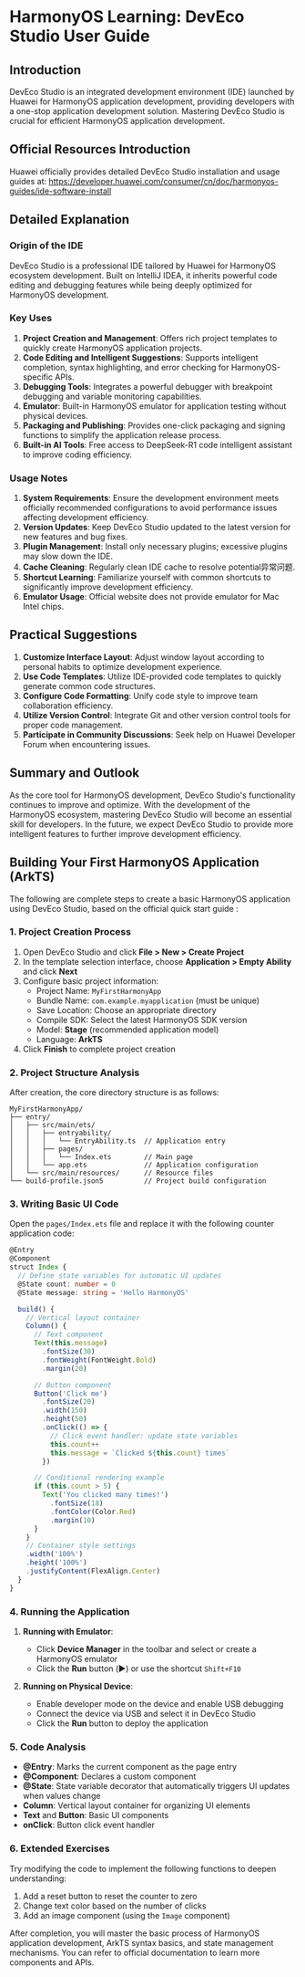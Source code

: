 # HarmonyOS Learning: DevEco Studio User Guide

## Introduction
DevEco Studio is an integrated development environment (IDE) launched by Huawei for HarmonyOS application development, providing developers with a one-stop application development solution. Mastering DevEco Studio is crucial for efficient HarmonyOS application development.

## Official Resources Introduction
Huawei officially provides detailed DevEco Studio installation and usage guides at: https://developer.huawei.com/consumer/cn/doc/harmonyos-guides/ide-software-install

## Detailed Explanation
### Origin of the IDE
DevEco Studio is a professional IDE tailored by Huawei for HarmonyOS ecosystem development. Built on IntelliJ IDEA, it inherits powerful code editing and debugging features while being deeply optimized for HarmonyOS development.

### Key Uses
1. **Project Creation and Management**: Offers rich project templates to quickly create HarmonyOS application projects.
2. **Code Editing and Intelligent Suggestions**: Supports intelligent completion, syntax highlighting, and error checking for HarmonyOS-specific APIs.
3. **Debugging Tools**: Integrates a powerful debugger with breakpoint debugging and variable monitoring capabilities.
4. **Emulator**: Built-in HarmonyOS emulator for application testing without physical devices.
5. **Packaging and Publishing**: Provides one-click packaging and signing functions to simplify the application release process.
6. **Built-in AI Tools**: Free access to DeepSeek-R1 code intelligent assistant to improve coding efficiency.

### Usage Notes
1. **System Requirements**: Ensure the development environment meets officially recommended configurations to avoid performance issues affecting development efficiency.
2. **Version Updates**: Keep DevEco Studio updated to the latest version for new features and bug fixes.
3. **Plugin Management**: Install only necessary plugins; excessive plugins may slow down the IDE.
4. **Cache Cleaning**: Regularly clean IDE cache to resolve potential异常问题.
5. **Shortcut Learning**: Familiarize yourself with common shortcuts to significantly improve development efficiency.
6. **Emulator Usage**: Official website does not provide emulator for Mac Intel chips.

## Practical Suggestions
1. **Customize Interface Layout**: Adjust window layout according to personal habits to optimize development experience.
2. **Use Code Templates**: Utilize IDE-provided code templates to quickly generate common code structures.
3. **Configure Code Formatting**: Unify code style to improve team collaboration efficiency.
4. **Utilize Version Control**: Integrate Git and other version control tools for proper code management.
5. **Participate in Community Discussions**: Seek help on Huawei Developer Forum when encountering issues.

## Summary and Outlook
As the core tool for HarmonyOS development, DevEco Studio's functionality continues to improve and optimize. With the development of the HarmonyOS ecosystem, mastering DevEco Studio will become an essential skill for developers. In the future, we expect DevEco Studio to provide more intelligent features to further improve development efficiency.

## Building Your First HarmonyOS Application (ArkTS)

The following are complete steps to create a basic HarmonyOS application using DevEco Studio, based on the official quick start guide <mcurl name="HarmonyOS Application Development Quick Start" url="https://developer.huawei.com/consumer/cn/doc/development/quickstart-harmonyos-0000001050166723"></mcurl>:

### 1. Project Creation Process
1. Open DevEco Studio and click **File > New > Create Project**
2. In the template selection interface, choose **Application > Empty Ability** and click **Next**
3. Configure basic project information:
   - Project Name: `MyFirstHarmonyApp`
   - Bundle Name: `com.example.myapplication` (must be unique)
   - Save Location: Choose an appropriate directory
   - Compile SDK: Select the latest HarmonyOS SDK version
   - Model: **Stage** (recommended application model)
   - Language: **ArkTS**
4. Click **Finish** to complete project creation

### 2. Project Structure Analysis
After creation, the core directory structure is as follows:
```
MyFirstHarmonyApp/
├── entry/
│   ├── src/main/ets/
│   │   ├── entryability/
│   │   │   └── EntryAbility.ts  // Application entry
│   │   ├── pages/
│   │   │   └── Index.ets        // Main page
│   │   └── app.ets              // Application configuration
│   └── src/main/resources/      // Resource files
└── build-profile.json5          // Project build configuration
```

### 3. Writing Basic UI Code
Open the `pages/Index.ets` file and replace it with the following counter application code:
```typescript
@Entry
@Component
struct Index {
  // Define state variables for automatic UI updates
  @State count: number = 0
  @State message: string = 'Hello HarmonyOS'

  build() {
    // Vertical layout container
    Column() {
      // Text component
      Text(this.message)
        .fontSize(30)
        .fontWeight(FontWeight.Bold)
        .margin(20)

      // Button component
      Button('Click me')
        .fontSize(20)
        .width(150)
        .height(50)
        .onClick(() => {
          // Click event handler: update state variables
          this.count++
          this.message = `Clicked ${this.count} times`
        })

      // Conditional rendering example
      if (this.count > 5) {
        Text('You clicked many times!')
          .fontSize(18)
          .fontColor(Color.Red)
          .margin(10)
      }
    }
    // Container style settings
    .width('100%')
    .height('100%')
    .justifyContent(FlexAlign.Center)
  }
}
```

### 4. Running the Application
1. **Running with Emulator**:
   - Click **Device Manager** in the toolbar and select or create a HarmonyOS emulator
   - Click the **Run** button (▶️) or use the shortcut `Shift+F10`

2. **Running on Physical Device**:
   - Enable developer mode on the device and enable USB debugging
   - Connect the device via USB and select it in DevEco Studio
   - Click the **Run** button to deploy the application

### 5. Code Analysis
- **@Entry**: Marks the current component as the page entry
- **@Component**: Declares a custom component
- **@State**: State variable decorator that automatically triggers UI updates when values change
- **Column**: Vertical layout container for organizing UI elements
- **Text** and **Button**: Basic UI components
- **onClick**: Button click event handler

### 6. Extended Exercises
Try modifying the code to implement the following functions to deepen understanding:
1. Add a reset button to reset the counter to zero
2. Change text color based on the number of clicks
3. Add an image component (using the `Image` component)

After completion, you will master the basic process of HarmonyOS application development, ArkTS syntax basics, and state management mechanisms. You can refer to official documentation to learn more components and APIs.